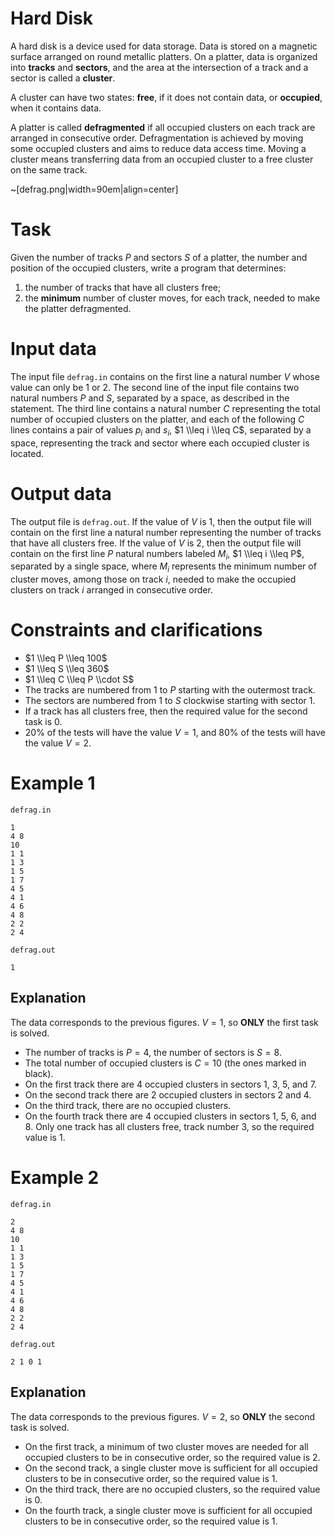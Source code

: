 # Hard Disk

A hard disk is a device used for data storage. Data is stored on a magnetic surface arranged on round metallic platters. On a platter, data is organized into **tracks** and **sectors**, and the area at the intersection of a track and a sector is called a **cluster**.

A cluster can have two states: **free**, if it does not contain data, or **occupied**, when it contains data.

A platter is called **defragmented** if all occupied clusters on each track are arranged in consecutive order. Defragmentation is achieved by moving some occupied clusters and aims to reduce data access time. Moving a cluster means transferring data from an occupied cluster to a free cluster on the same track.

~[defrag.png|width=90em|align=center]

# Task
Given the number of tracks $P$ and sectors $S$ of a platter, the number and position of the occupied clusters, write a program that determines:
1. the number of tracks that have all clusters free;
2. the **minimum** number of cluster moves, for each track, needed to make the platter defragmented.

# Input data
The input file `defrag.in` contains on the first line a natural number $V$ whose value can only be $1$ or $2$.
The second line of the input file contains two natural numbers $P$ and $S$, separated by a space, as described in the statement.
The third line contains a natural number $C$ representing the total number of occupied clusters on the platter, and each of the following $C$ lines contains a pair of values $p_i$ and $s_i$, $1 \\leq i \\leq C$, separated by a space, representing the track and sector where each occupied cluster is located.

# Output data
The output file is `defrag.out`.
If the value of $V$ is $1$, then the output file will contain on the first line a natural number representing the number of tracks that have all clusters free.
If the value of $V$ is $2$, then the output file will contain on the first line $P$ natural numbers labeled $M_i$, $1 \\leq i \\leq P$, separated by a single space, where $M_i$ represents the minimum number of cluster moves, among those on track $i$, needed to make the occupied clusters on track $i$ arranged in consecutive order.

# Constraints and clarifications
- $1 \\leq P \\leq 100$
- $1 \\leq S \\leq 360$
- $1 \\leq C \\leq P \\cdot S$
- The tracks are numbered from $1$ to $P$ starting with the outermost track.
- The sectors are numbered from $1$ to $S$ clockwise starting with sector $1$.
- If a track has all clusters free, then the required value for the second task is $0$.
- $20\%$ of the tests will have the value $V = 1$, and $80\%$ of the tests will have the value $V = 2$.

# Example 1
`defrag.in`
```
1
4 8
10
1 1
1 3
1 5
1 7
4 5
4 1
4 6
4 8
2 2
2 4
```
`defrag.out`
```
1
```
## Explanation
The data corresponds to the previous figures. $V = 1$, so **ONLY** the first task is solved.
- The number of tracks is $P = 4$, the number of sectors is $S = 8$.
- The total number of occupied clusters is $C = 10$ (the ones marked in black).
- On the first track there are $4$ occupied clusters in sectors $1$, $3$, $5$, and $7$. 
- On the second track there are $2$ occupied clusters in sectors $2$ and $4$.
- On the third track, there are no occupied clusters.
- On the fourth track there are $4$ occupied clusters in sectors $1$, $5$, $6$, and $8$.
Only one track has all clusters free, track number $3$, so the required value is $1$.

# Example 2
`defrag.in`
```
2
4 8
10
1 1
1 3
1 5
1 7
4 5
4 1
4 6
4 8
2 2
2 4
```
`defrag.out`
```
2 1 0 1
```
## Explanation
The data corresponds to the previous figures. $V = 2$, so **ONLY** the second task is solved.
- On the first track, a minimum of two cluster moves are needed for all occupied clusters to be in consecutive order, so the required value is $2$.
- On the second track, a single cluster move is sufficient for all occupied clusters to be in consecutive order, so the required value is $1$.
- On the third track, there are no occupied clusters, so the required value is $0$.
- On the fourth track, a single cluster move is sufficient for all occupied clusters to be in consecutive order, so the required value is $1$.
